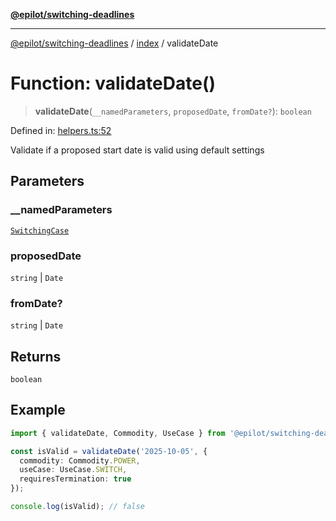 [**@epilot/switching-deadlines**](../../README.md)

***

[@epilot/switching-deadlines](../../modules.md) / [index](../README.md) / validateDate

# Function: validateDate()

> **validateDate**(`__namedParameters`, `proposedDate`, `fromDate?`): `boolean`

Defined in: [helpers.ts:52](https://github.com/epilot-dev/switching-deadlines/blob/399b2cc39d63ef20d5c31e06d92ee448511e691c/src/helpers.ts#L52)

Validate if a proposed start date is valid using default settings

## Parameters

### \_\_namedParameters

[`SwitchingCase`](../interfaces/SwitchingCase.md)

### proposedDate

`string` | `Date`

### fromDate?

`string` | `Date`

## Returns

`boolean`

## Example

```typescript
import { validateDate, Commodity, UseCase } from '@epilot/switching-deadlines';

const isValid = validateDate('2025-10-05', {
  commodity: Commodity.POWER,
  useCase: UseCase.SWITCH,
  requiresTermination: true
});

console.log(isValid); // false
```
